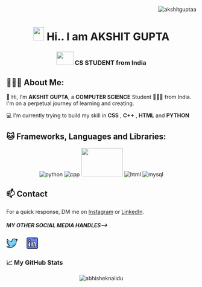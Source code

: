 
<p align="right"> <img src="https://komarev.com/ghpvc/?username=Akhsitguptaa&label=PROFILE+VIEWS&color=brightgreen&style=flat" alt="akshitguptaa" /> </p>
<h1 align="center"><img src="https://github.com/TheDudeThatCode/TheDudeThatCode/blob/master/Assets/Hi.gif" width="29px" height="35px"> Hi.. I am AKSHIT GUPTA </h1>

<h3 align="center">
<img src="https://github.com/TheDudeThatCode/TheDudeThatCode/blob/master/Assets/Developer.gif" width="45px" height="35px"> <span>CS STUDENT from India</span>
</p>

## 👨🏻‍💻 About Me:

 🏦 Hi, I'm **AKSHIT GUPTA**, a **COMPUTER SCIENCE** Student 👨🏻‍💻 from India. I'm on a perpetual journey of learning and creating.
 
 💻 I'm currently trying to build my skill in **CSS** , **C++** , **HTML**  and **PYTHON**
  
## 🐱 Frameworks, Languages and Libraries:

<p align="center">
      <img src="https://www.vectorlogo.zone/logos/python/python-icon.svg" alt="python" width="55" height="55"/>
      <img src="https://raw.githubusercontent.com/Benio101/cpp-logo/master/cpp_logo.svg" alt="cpp" width="55" height="55"/>
      <img src="https://www.vectorlogo.zone/logos/w3_css/w3_css-official.svg" width="110" height="75"/> 
      <img src="https://www.vectorlogo.zone/logos/w3_html5/w3_html5-icon.svg" alt="html" width="85" height="70"/>
      <img src="https://www.vectorlogo.zone/logos/mysql/mysql-ar21.svg" alt="mysql" width="110" height="75"/> 

## 📫 Contact

 For a quick response, DM me on [Instagram](https://www.instagram.com/akshitg_05/) or [LinkedIn](https://www.linkedin.com/in/akshit-gupta-845584222/). 
 
<H5>
  MY OTHER SOCIAL MEDIA HANDLES-->
</H5>
<p align="CORNER">
  <a href="https://twitter.com/Akshit82813613" target="_blank"><img height="30" src="https://raw.githubusercontent.com/AbhishekMaira10/AbhishekMaira10/master/Resources/png/twitter.png?raw=true"></a>&nbsp;&nbsp;&nbsp;&nbsp;&nbsp;
  <a href="https://www.linkedin.com/in/akshit-gupta-845584222/" target="_blank"><img height="30" src="https://raw.githubusercontent.com/AbhishekMaira10/AbhishekMaira10/master/linkedin.png?raw=true"></a>&nbsp;&nbsp;&nbsp;&nbsp;&nbsp;
</p>

 ### <summary>📈 My GitHub Stats</summary>

<p align="center"> <img src="https://github-readme-stats.vercel.app/api?username=Akshitguptaa&show_icons=true&theme=gotham" alt="abhisheknaiidu" /></p>

<!-- ###
  <img src="https://raw.githubusercontent.com/AbhishekMaira10/AbhishekMaira10/master/Resources/svg/leetcode.svg" alt="leetcode" 
  style="vertical-align:top; 
  margin:4px">
</a>&nbsp;&nbsp;&nbsp; -->

